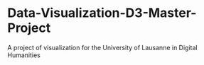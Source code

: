 # Data-Visualization-D3-Master-Project
A project of visualization for the University of Lausanne in Digital Humanities
